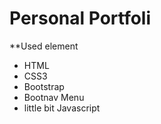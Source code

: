 # Personal Portfoli 


**Used element

* HTML
* CSS3
* Bootstrap
* Bootnav Menu
* little bit Javascript
